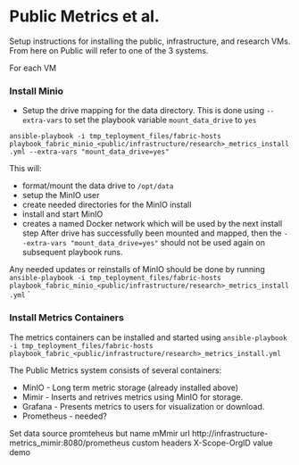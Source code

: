 # Public Metrics et al.

Setup instructions for installing the public, infrastructure, and research VMs. From here on Public will refer to one of the 3 systems.

For each VM
### Install Minio
* Setup the drive mapping for the data directory. This is done using `--extra-vars` to set the playbook variable `mount_data_drive` to  `yes` 

`ansible-playbook -i tmp_teployment_files/fabric-hosts playbook_fabric_minio_<public/infrastructure/research>_metrics_install.yml --extra-vars "mount_data_drive=yes"
` 

This will:
  *  format/mount the data drive to `/opt/data` 
  *  setup the MinIO user
  *  create needed directories for the MinIO install
  *  install and start MinIO
  *  creates a named Docker network which will be used by the next install step
After drive has successfully been mounted and mapped, then the `--extra-vars "mount_data_drive=yes"` should not be used again on subsequent playbook runs.

Any needed updates or reinstalls of MinIO should be done by running `ansible-playbook -i tmp_teployment_files/fabric-hosts playbook_fabric_minio_<public/infrastructure/research>_metrics_install.yml`
`
### Install Metrics Containers

The metrics containers can be installed and started using 
`ansible-playbook -i tmp_teployment_files/fabric-hosts playbook_fabric_<public/infrastructure/research>_metrics_install.yml`

The Public Metrics system consists of several containers:
* MinIO - Long term metric storage (already installed above)
* Mimir - Inserts and retrives metrics using MinIO for storage.
* Grafana - Presents metrics to users for visualization or download.
* Prometheus - needed?





Set data source 
promteheus but name mMmir
url http://infrastructure-metrics_mimir:8080/prometheus
custom headers
 X-Scope-OrgID
 value demo
 